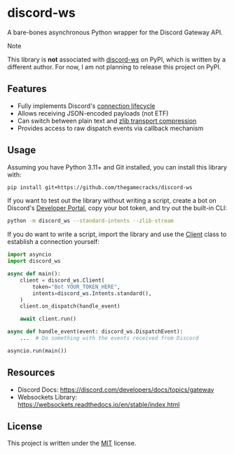 # discord-ws

A bare-bones asynchronous Python wrapper for the Discord Gateway API.

> [!NOTE]
>
> This library is **not** associated with [discord-ws](https://pypi.org/project/discord-ws/)
> on PyPI, which is written by a different author. For now, I am not planning
> to release this project on PyPI.

## Features

- Fully implements Discord's [connection lifecycle]
- Allows receiving JSON-encoded payloads (not ETF)
- Can switch between plain text and [zlib transport compression]
- Provides access to raw dispatch events via callback mechanism

[connection lifecycle]: https://discord.com/developers/docs/topics/gateway#connections
[zlib transport compression]: https://discord.com/developers/docs/topics/gateway#encoding-and-compression

## Usage

Assuming you have Python 3.11+ and Git installed, you can install this library
with:

```sh
pip install git+https://github.com/thegamecracks/discord-ws
```

If you want to test out the library without writing a script, create a bot
on Discord's [Developer Portal], copy your bot token, and try out the built-in CLI:

```sh
python -m discord_ws --standard-intents --zlib-stream
```

If you do want to write a script, import the library and use the [Client]
class to establish a connection yourself:

```py
import asyncio
import discord_ws

async def main():
    client = discord_ws.Client(
        token="Bot YOUR_TOKEN_HERE",
        intents=discord_ws.Intents.standard(),
    )
    client.on_dispatch(handle_event)

    await client.run()

async def handle_event(event: discord_ws.DispatchEvent):
    ...  # Do something with the events received from Discord

asyncio.run(main())
```

[Developer Portal]: https://discord.com/developers/applications
[Client]: https://github.com/thegamecracks/discord-ws/blob/main/src/discord_ws/client/client.py

## Resources

- Discord Docs: https://discord.com/developers/docs/topics/gateway
- Websockets Library: https://websockets.readthedocs.io/en/stable/index.html

## License

This project is written under the [MIT] license.

[MIT]: /LICENSE
